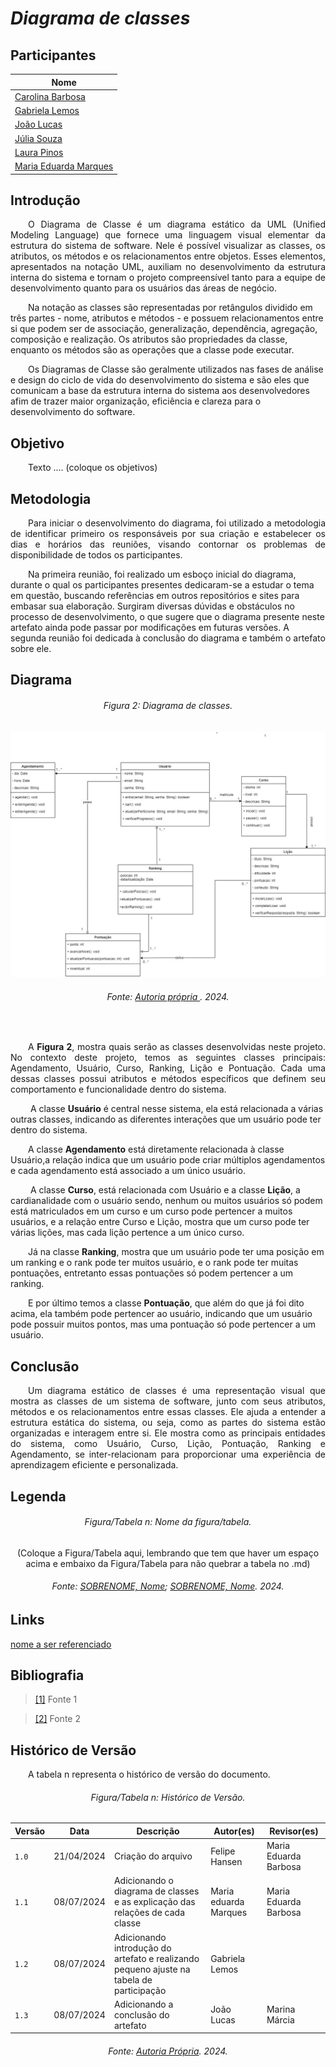 # ***Diagrama de classes***

## Participantes

| Nome                    |
|-------------------------|
| [Carolina Barbosa](https://github.com/CarolinaBarb)           |
| [Gabriela Lemos](https://github.com/heylisten64)               |
| [João Lucas](https://github.com/Jlmsousa)                     |
| [Júlia Souza](https://github.com/JuliaSSouza)                 |
| [Laura Pinos](https://github.com/laurapinos)                  |   
| [Maria Eduarda Marques](https://github.com/EduardaSMarques)   |


## **Introdução**
<p align="justify">
&emsp;&emsp;O Diagrama de Classe é um diagrama estático da UML (Unified Modeling Language) que fornece uma linguagem visual elementar da estrutura do sistema de software. Nele é possível visualizar as classes, os atributos, os métodos e os relacionamentos entre objetos. Esses elementos, apresentados na notação UML, auxiliam no desenvolvimento da estrutura interna do sistema e tornam o projeto compreensível tanto para a equipe de desenvolvimento quanto para os usuários das áreas de negócio. 

&emsp;&emsp;Na notação as classes são representadas por retângulos dividido em três partes - nome, atributos e métodos - e possuem relacionamentos entre si que podem ser de associação, generalização, dependência, agregação, composição e realização. Os atributos são propriedades da classe, enquanto os métodos são as operações que a classe pode executar. 

&emsp;&emsp;Os Diagramas de Classe são geralmente utilizados nas fases de análise e design do ciclo de vida do desenvolvimento do sistema e são eles que comunicam a base da estrutura interna do sistema aos desenvolvedores afim de trazer maior organização, eficiência e clareza para o desenvolvimento do software.
</p>

## **Objetivo**
<p align="justify">
&emsp;&emsp;Texto .... (coloque os objetivos)
</p>

## **Metodologia**
<p align="justify">
&emsp;&emsp;Para iniciar o desenvolvimento do diagrama, foi utilizado a metodologia de identificar primeiro os responsáveis por sua criação e estabelecer os dias e horários das reuniões, visando contornar os problemas de disponibilidade de todos os participantes. 

&emsp;&emsp;Na primeira reunião, foi realizado um esboço inicial do diagrama, durante o qual os participantes presentes dedicaram-se a estudar o tema em questão, buscando referências em outros repositórios e sites para embasar sua elaboração. Surgiram diversas dúvidas e obstáculos no processo de desenvolvimento, o que sugere que o diagrama presente neste artefato ainda pode passar por modificações em futuras versões. A segunda reunião foi dedicada à conclusão do diagrama e também o artefato sobre ele.



</p>

## **Diagrama**

<h6 align="center">Figura 2: Diagrama de classes.</h6>
<div align="center">

![estadoCadastro](../img/diag-classes.jpg)

</div>
<h6 align="center">Fonte: <a href="https://github.com/EduardaSMarqus">Autoria própria </a>. 2024.</h6>

<br>
<p align="justify">
&emsp;&emsp;A <b>Figura 2</b>, mostra quais serão as classes desenvolvidas neste projeto. No contexto deste projeto, temos as seguintes classes principais: Agendamento, Usuário, Curso, Ranking, Lição e Pontuação. Cada uma dessas classes possui atributos e métodos específicos que definem seu comportamento e funcionalidade dentro do sistema.

&emsp;&emsp; A classe <b>Usuário</b> é central nesse sistema, ela está relacionada a várias outras classes, indicando as diferentes interações que um usuário pode ter dentro do sistema.

&emsp;&emsp;A classe <b>Agendamento</b> está diretamente relacionada à classe Usuário,a relação indica que um usuário pode criar múltiplos agendamentos e cada agendamento está associado a um único usuário.

&emsp;&emsp; A classe <b>Curso</b>, está relacionada com Usuário e a classe <b>Lição</b>, a cardianalidade com o usuário sendo, nenhum ou muitos usuários só podem está matriculados em um curso e um curso pode pertencer a muitos usuários, e a relação entre Curso e Lição, mostra que um curso pode ter várias lições, mas cada lição pertence a um único curso.

&emsp;&emsp;Já na classe <b>Ranking</b>, mostra que um usuário pode ter uma posição em um ranking e o rank pode ter muitos usuário, e o rank pode ter muitas pontuações, entretanto essas pontuações só podem pertencer a um ranking.

&emsp;&emsp;E por último temos a classe <b>Pontuação</b>, que além do que já foi dito acima, ela também pode pertencer ao usuário, indicando que um usuário pode possuir muitos pontos, mas uma pontuação só pode pertencer a um usuário.




</p>


## **Conclusão**
<p align="justify">
&emsp;&emsp;Um diagrama estático de classes é uma representação visual que mostra as classes de um sistema de software, junto com seus atributos, métodos e os relacionamentos entre essas classes. Ele ajuda a entender a estrutura estática do sistema, ou seja, como as partes do sistema estão organizadas e interagem entre si. Ele mostra como as principais entidades do sistema, como Usuário, Curso, Lição, Pontuação, Ranking e Agendamento, se inter-relacionam para proporcionar uma experiência de aprendizagem eficiente e personalizada.
</p>

## **Legenda**

<h6 align="center">Figura/Tabela n: Nome da figura/tabela.</h6>
<div align="center">
  
(Coloque a Figura/Tabela aqui, lembrando que tem que haver um espaço acima e embaixo da Figura/Tabela para não quebrar a tabela no .md)

</div>
<h6 align="center">Fonte: <a href="https://github.com/fulanodetal">SOBRENOME, Nome</a>; <a href="https://github.com/fulanodetal">SOBRENOME, Nome</a>. 2024.</h6>

## **Links**
<p align="justify">
<a href="link de referência">nome a ser referenciado</a>
</p>

## **Bibliografia**
> <a href="https://Link_da_fonte">[1]</a> Fonte 1

> <a href="https://Link_da_fonte">[2]</a> Fonte 2

## **Histórico de Versão**
<p align="justify">
&emsp;&emsp;A tabela n representa o histórico de versão do documento.
</p>

<h6 align="center">Figura/Tabela n: Histórico de Versão.</h6>
<div align="center">

| Versão | Data      | Descrição                                   | Autor(es) | Revisor(es) |
| ------ | --------- | ------------------------------------------- | --------- | ---------- |
| `1.0`  | 21/04/2024| Criação do arquivo  | Felipe Hansen    |    Maria Eduarda Barbosa   |
| `1.1`  | 08/07/2024| Adicionando o diagrama de classes e as explicação das relações de cada classe | Maria eduarda Marques    |   Maria Eduarda Barbosa  |
| `1.2`  | 08/07/2024| Adicionando introdução do artefato e realizando pequeno ajuste na tabela de participação | Gabriela Lemos    |     |
| `1.3`  | 08/07/2024| Adicionando a conclusão do artefato | João Lucas    |  Marina Márcia   |

</div>
<h6 align="center">Fonte: <a href="https://github.com/Mad01">Autoria Própria</a>. 2024.</h6>
